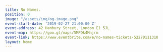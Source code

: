 ```yaml
---
title: No Names.
position: 0
image: "/assets/img/og-image.png"
event-start-date: '2019-02-27 21:00:00 Z'
event-address: 42 Hanbury Street, London E1 5JL
event-map: https://goo.gl/maps/5MPDk4Mnjrm
event-link: https://www.eventbrite.com/e/no-names-tickets-52270111310
layout: home
---
```


